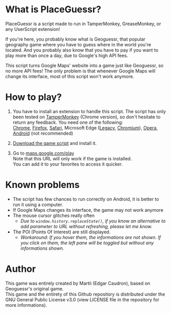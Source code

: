 # What is PlaceGuessr?
PlaceGuessr is a script made to run in TamperMonkey, GreaseMonkey, or any UserScript extension!

If you're here, you probably know what is Geoguessr, that popular geography game where you have to guess where in the world you're located. And you probably also know that you have to pay if you want to play more than once a day, due to Google's high API fees.

This script turns Google Maps' website into a game just like Geoguessr, so no more API fees! The only problem is that whenever Google Maps will change its interface, most of this script won't work anymore.

# How to play?
1. You have to install an extension to handle this script. The script has only been tested on [TamperMonkey](https://www.tampermonkey.net/) (Chrome version), so don't hesitate to return any feedback. You need one of the following:  
[Chrome](https://chrome.google.com/webstore/detail/tampermonkey/dhdgffkkebhmkfjojejmpbldmpobfkfo), [Firefox](https://addons.mozilla.org/fr/firefox/addon/tampermonkey/), [Safari](https://apps.apple.com/us/app/tampermonkey/id1482490089), Microsoft Edge ([Legacy](https://www.microsoft.com/fr-fr/p/tampermonkey/9nblggh5162s?rtc=1&activetab=pivot:overviewtab), [Chromium](https://microsoftedge.microsoft.com/addons/detail/tampermonkey/iikmkjmpaadaobahmlepeloendndfphd)), [Opera](https://addons.opera.com/en/extensions/details/tampermonkey-beta/), [Android](https://play.google.com/store/apps/details?id=net.tampermonkey.dolphin) (not recommended)

2. [Download the game script](https://raw.githubusercontent.com/MartiiDev/PlaceGuessr/master/placeguessr.user.js) and install it.

3. Go to [maps.google.com/play](https://maps.google.com/play)  
Note that this URL will only work if the game is installed.  
You can add it to your favorites to access it quicker.

# Known problems
- The script has few chances to run correctly on Android, it is better to run it using a computer.
- If Google Maps changes its interface, the game may not work anymore  
- The mouse cursor glitches really often  
	- *Due to `window.history.replaceState()`, if you know an alternative to add parameter to URL without refreshing, please let me know.*  
- The POI (Points Of Interest) are still displayed.  
	- *Workaround: If you hover them, the informations are not shown. If you click on them, the left pane will be toggled but without any informations shown.*  

# Author
This game was entirely created by Martii (Edgar Caudron), based on Geoguessr's original game.  
This game and the entirety of this Github repository is distributed under the GNU General Public License v3.0 (view LICENSE file in the repository for more informations).
